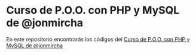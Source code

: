 # Curso de P.O.O. con PHP y MySQL de @jonmircha

En este repositorio encontrarás los códigos del [Curso de P.O.O. con PHP y MySQL de @jonmircha](https://www.youtube.com/playlist?list=PLvq-jIkSeTUZEHvKw7Gx3g5CjlcvA3jr1)
